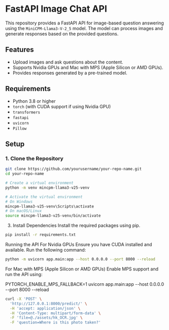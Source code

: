 # FastAPI Image Chat API

This repository provides a FastAPI API for image-based question answering using the `MiniCPM-Llama3-V-2_5` model. The model can process images and generate responses based on the provided questions.

## Features

- Upload images and ask questions about the content.
- Supports Nvidia GPUs and Mac with MPS (Apple Silicon or AMD GPUs).
- Provides responses generated by a pre-trained model.

## Requirements

- Python 3.8 or higher
- `torch` (with CUDA support if using Nvidia GPU)
- `transformers`
- `fastapi`
- `uvicorn`
- `Pillow`

## Setup

### 1. Clone the Repository

```bash
git clone https://github.com/yourusername/your-repo-name.git
cd your-repo-name

# Create a virtual environment
python -m venv mincpm-llama3-v25-venv

# Activate the virtual environment
# On Windows
mincpm-llama3-v25-venv\Scripts\activate
# On macOS/Linux
source mincpm-llama3-v25-venv/bin/activate
```

3. Install Dependencies
Install the required packages using pip.
```bash
pip install -r requirements.txt
```

Running the API
For Nvidia GPUs
Ensure you have CUDA installed and available. Run the following command:

```bash
python -m uvicorn app.main:app --host 0.0.0.0 --port 8000 --reload
```
For Mac with MPS (Apple Silicon or AMD GPUs)
Enable MPS support and run the API using:

PYTORCH_ENABLE_MPS_FALLBACK=1 uvicorn app.main:app --host 0.0.0.0 --port 8000 --reload


```bash
curl -X 'POST' \
  'http://127.0.0.1:8000/predict/' \
  -H 'accept: application/json' \
  -H 'Content-Type: multipart/form-data' \
  -F 'file=@./assets/hk_OCR.jpg' \
  -F 'question=Where is this photo taken?'
```
